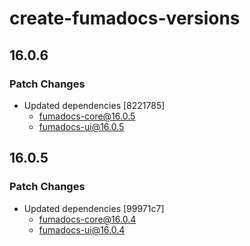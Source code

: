 # create-fumadocs-versions

## 16.0.6

### Patch Changes

- Updated dependencies [8221785]
  - fumadocs-core@16.0.5
  - fumadocs-ui@16.0.5

## 16.0.5

### Patch Changes

- Updated dependencies [99971c7]
  - fumadocs-core@16.0.4
  - fumadocs-ui@16.0.4
